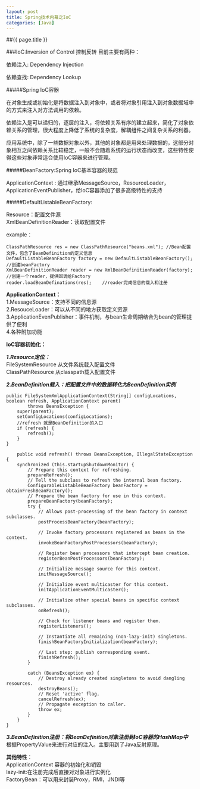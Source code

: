 ```yaml
---
layout: post
title: Spring技术内幕之IoC
categories: [Java]
---
```

##{{ page.title }}

###IoC:Inversion of Control 控制反转
目前主要有两种：

依赖注入: Dependency Injection

依赖查找: Dependency Lookup

#####Spring IoC容器

在对象生成或初始化是将数据注入到对象中，或者将对象引用注入到对象数据域中的方式来注入对方法调用的依赖。

依赖注入是可以递归的，逐层的注入，将依赖关系有序的建立起来，简化了对象依赖关系的管理，很大程度上降低了系统的复杂度，解耦组件之间复杂关系的利器。

应用系统中，除了一些数据对象以外，其他的对象都是用来处理数据的，这部分对象相互之间依赖关系比较稳定，一般不会随着系统的运行状态而改变，这些特性使得这些对象非常适合使用IoC容器来进行管理。


#####BeanFactory:Spring IoC基本容器的规范

ApplicationContext : 通过继承MessageSource，ResourceLoader，ApplicationEventPublisher，给IoC容器添加了很多高级特性的支持

#####DefaultListableBeanFactory:

Resource：配置文件源	
XmlBeanDefinitionReader：读取配置文件 

example：

	ClassPathResource res = new ClassPathResource("beans.xml"); //Bean配置文件，包含了BeanDefinition的定义信息
	DefaultListableBeanFactory factory = new DefaultListableBeanFactory(); //创建beanFactory
	XmlBeanDefinitionReader reader = new XmlBeanDefinitionReader(factory); //创建一个reader，提供回调给Factory
	reader.loadBeanDefinations(res);	//reader完成信息的载入和注册


**ApplicationContext：**  
1.MessageSource：支持不同的信息源  
2.ResouceLoader：可以从不同的地方获取定义资源  
3.ApplicationEvenPublisher：事件机制，与bean生命周期结合为bean的管理提供了便利  
4.各种附加功能

**IoC容器初始化：**  

***1.Resource定位：***  
FileSystemResource 从文件系统载入配置文件  
ClassPathResource  从classpath载入配置文件
	
***2.BeanDefinition载入：把配置文件中的数据转化为BeanDefinition实例***

	public FileSystemXmlApplicationContext(String[] configLocations, boolean refresh, ApplicationContext parent)
			throws BeansException {
		super(parent);
		setConfigLocations(configLocations);
		//refresh 就是BeanDefinition的入口
		if (refresh) {
			refresh();
		}
	}
	
		public void refresh() throws BeansException, IllegalStateException {
		synchronized (this.startupShutdownMonitor) {
			// Prepare this context for refreshing.
			prepareRefresh();
			// Tell the subclass to refresh the internal bean factory.
			ConfigurableListableBeanFactory beanFactory = obtainFreshBeanFactory();
			// Prepare the bean factory for use in this context.
			prepareBeanFactory(beanFactory);
			try {
				// Allows post-processing of the bean factory in context subclasses.
				postProcessBeanFactory(beanFactory);

				// Invoke factory processors registered as beans in the context.
				invokeBeanFactoryPostProcessors(beanFactory);

				// Register bean processors that intercept bean creation.
				registerBeanPostProcessors(beanFactory);

				// Initialize message source for this context.
				initMessageSource();

				// Initialize event multicaster for this context.
				initApplicationEventMulticaster();

				// Initialize other special beans in specific context subclasses.
				onRefresh();

				// Check for listener beans and register them.
				registerListeners();

				// Instantiate all remaining (non-lazy-init) singletons.
				finishBeanFactoryInitialization(beanFactory);

				// Last step: publish corresponding event.
				finishRefresh();
			}

			catch (BeansException ex) {
				// Destroy already created singletons to avoid dangling resources.
				destroyBeans();
				// Reset 'active' flag.
				cancelRefresh(ex);
				// Propagate exception to caller.
				throw ex;
			}
		}
	}
***3.BeanDefinition注册：将BeanDefinition对象注册到IoC容器的HashMap中***  
根据PropertyValue来进行对应的注入。主要用到了Java反射原理。
	
**其他特性**：  
ApplicationContext 容器的初始化和销毁  
lazy-init:在注册完成后直接对对象进行实例化  
FactoryBean：可以用来封装Proxy，RMI，JNDI等  
	
